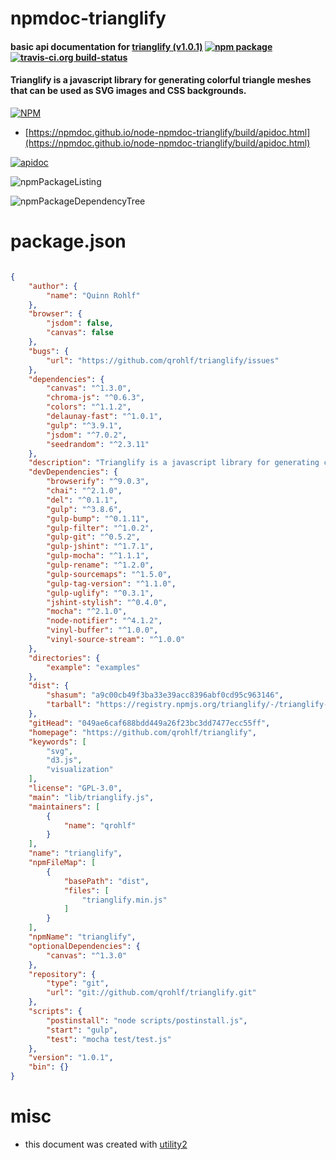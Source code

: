 # npmdoc-trianglify

#### basic api documentation for  [trianglify (v1.0.1)](https://github.com/qrohlf/trianglify)  [![npm package](https://img.shields.io/npm/v/npmdoc-trianglify.svg?style=flat-square)](https://www.npmjs.org/package/npmdoc-trianglify) [![travis-ci.org build-status](https://api.travis-ci.org/npmdoc/node-npmdoc-trianglify.svg)](https://travis-ci.org/npmdoc/node-npmdoc-trianglify)

#### Trianglify is a javascript library for generating colorful triangle meshes that can be used as SVG images and CSS backgrounds.

[![NPM](https://nodei.co/npm/trianglify.png?downloads=true&downloadRank=true&stars=true)](https://www.npmjs.com/package/trianglify)

- [https://npmdoc.github.io/node-npmdoc-trianglify/build/apidoc.html](https://npmdoc.github.io/node-npmdoc-trianglify/build/apidoc.html)

[![apidoc](https://npmdoc.github.io/node-npmdoc-trianglify/build/screenCapture.buildCi.browser.%252Ftmp%252Fbuild%252Fapidoc.html.png)](https://npmdoc.github.io/node-npmdoc-trianglify/build/apidoc.html)

![npmPackageListing](https://npmdoc.github.io/node-npmdoc-trianglify/build/screenCapture.npmPackageListing.svg)

![npmPackageDependencyTree](https://npmdoc.github.io/node-npmdoc-trianglify/build/screenCapture.npmPackageDependencyTree.svg)



# package.json

```json

{
    "author": {
        "name": "Quinn Rohlf"
    },
    "browser": {
        "jsdom": false,
        "canvas": false
    },
    "bugs": {
        "url": "https://github.com/qrohlf/trianglify/issues"
    },
    "dependencies": {
        "canvas": "^1.3.0",
        "chroma-js": "^0.6.3",
        "colors": "^1.1.2",
        "delaunay-fast": "^1.0.1",
        "gulp": "^3.9.1",
        "jsdom": "^7.0.2",
        "seedrandom": "^2.3.11"
    },
    "description": "Trianglify is a javascript library for generating colorful triangle meshes that can be used as SVG images and CSS backgrounds.",
    "devDependencies": {
        "browserify": "^9.0.3",
        "chai": "^2.1.0",
        "del": "^0.1.1",
        "gulp": "^3.8.6",
        "gulp-bump": "^0.1.11",
        "gulp-filter": "^1.0.2",
        "gulp-git": "^0.5.2",
        "gulp-jshint": "^1.7.1",
        "gulp-mocha": "^1.1.1",
        "gulp-rename": "^1.2.0",
        "gulp-sourcemaps": "^1.5.0",
        "gulp-tag-version": "^1.1.0",
        "gulp-uglify": "^0.3.1",
        "jshint-stylish": "^0.4.0",
        "mocha": "^2.1.0",
        "node-notifier": "^4.1.2",
        "vinyl-buffer": "^1.0.0",
        "vinyl-source-stream": "^1.0.0"
    },
    "directories": {
        "example": "examples"
    },
    "dist": {
        "shasum": "a9c00cb49f3ba33e39acc8396abf0cd95c963146",
        "tarball": "https://registry.npmjs.org/trianglify/-/trianglify-1.0.1.tgz"
    },
    "gitHead": "049ae6caf688bdd449a26f23bc3dd7477ecc55ff",
    "homepage": "https://github.com/qrohlf/trianglify",
    "keywords": [
        "svg",
        "d3.js",
        "visualization"
    ],
    "license": "GPL-3.0",
    "main": "lib/trianglify.js",
    "maintainers": [
        {
            "name": "qrohlf"
        }
    ],
    "name": "trianglify",
    "npmFileMap": [
        {
            "basePath": "dist",
            "files": [
                "trianglify.min.js"
            ]
        }
    ],
    "npmName": "trianglify",
    "optionalDependencies": {
        "canvas": "^1.3.0"
    },
    "repository": {
        "type": "git",
        "url": "git://github.com/qrohlf/trianglify.git"
    },
    "scripts": {
        "postinstall": "node scripts/postinstall.js",
        "start": "gulp",
        "test": "mocha test/test.js"
    },
    "version": "1.0.1",
    "bin": {}
}
```



# misc
- this document was created with [utility2](https://github.com/kaizhu256/node-utility2)
